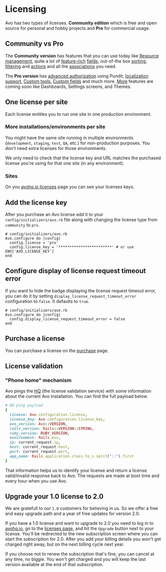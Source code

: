 # Licensing

Avo has two types of licenses. **Community edition** which is free and open source for personal and hobby projects and **Pro** for commercial usage.

## Community vs Pro

The **Community version** has features that you can use today like [Resource management](./resources.html), quite a lot of [feature-rich](./field-options.html) [fields](./fields.html), out-of-the box [sorting](./field-options.html#sortable-fields), [filtering](./filters.html) and [actions](./actions.html) and all the [associations](./associations.html) you need.

The **Pro version** has [advanced authorization](./authorization.html) using Pundit, [localization support](./localization.html), [Custom tools](./custom-tools.html), [Custom fields](./custom-tools.html) and much more. [More](https://avohq.io/roadmap) features are coming soon like Dashboards, Settings screens, and Themes.

## One license per site

Each license entitles you to run one site in one production environment.

### More installations/environments per site

You might have the same site running in multiple environments (`development`, `staging`, `test`, `QA`, etc.) for non-production purposes. You don't need extra licenses for those environments.

We only need to check that the license key and URL matches the purchased license you're using for that one site (in any environment).

### Sites

On you [avohq.io licenses](https://avohq.io/licenses) page you can see your licenses keys.

<!-- ### Public Domains

When Avo calls home we use a series of rules to determine if the domain it’s running on is considered "public".

If any of the following rules match, the domain is considered **not public** (letting you stay in Trial Mode)

- Is the host a single segment? eg. `localhost`
- Is the host an IP address?
- Does it use a port other than 80 or 443?
- Does it have a dev-related subdomain? `test.`, `testing.`, `sandbox.`, `local.`, `dev.`, `stage.`, `staging.`
- Does it use a dev-related TLD? `.local`, `.localhost`, `.test`, `.invalid`, `.example`, or `.wip` -->

## Add the license key

After you purchase an Avo license add it to your `config/initializers/avo.rb` file along with changing the license type from `community` to `pro`.

```ruby{3-4}
# config/initializers/avo.rb
Avo.configure do |config|
  config.license = 'pro'
  config.license_key = '************************' # or use ENV['AVO_LICENSE_KEY']
end
```

## Configure display of license request timeout error

If you want to hide the badge displaying the license request timeout error, you can do it by setting `display_license_request_timeout_error` configuration to `false`. It defaults to `true`.

```ruby{3}
# config/initializers/avo.rb
Avo.configure do |config|
  config.display_license_request_timeout_error = false
end
```
## Purchase a license

You can purchase a license on the [purchase](https://avohq.io/purchase/pro) page.

## License validation

### "Phone home" mechanism

Avo pings the [HQ](https://avohq.io) (the license validation service) with some information about the current Avo installation. You can find the full payload below.

```ruby
# HQ ping payload
{
  license: Avo.configuration.license,
  license_key: Avo.configuration.license_key,
  avo_version: Avo::VERSION,
  rails_version: Rails::VERSION::STRING,
  ruby_version: RUBY_VERSION,
  environment: Rails.env,
  ip: current_request.ip,
  host: current_request.host,
  port: current_request.port,
  app_name: Rails.application.class.to_s.split("::").first
}
```

That information helps us to identify your license and return a license valid/invalid response back to Avo.
The requests are made at boot time and every hour when you use Avo.


## Upgrade your 1.0 license to 2.0

We are gratefull to our `1.0` customers for believing in us. So we offer a free and easy upgrade path and a year of free updates for version 2.0.

If you have a 1.0 license and want to upgrade to 2.0 you need to log in to [avohq.io](https://avohq.io), go to the [licenses page](https://avohq.io/subscriptions), and hit the `Upgrade` button next to your license. You'll be redirected to the new subscription screen where you can start the subscription for 2.0.
After you add your billing details you won't get charged right away, but on the next billing cycle next year.

If you choose not to renew the subscription that's fine, you can cancel at any time, no biggie. You won't get charged and you will keep the last version available at the end of that subscription.
